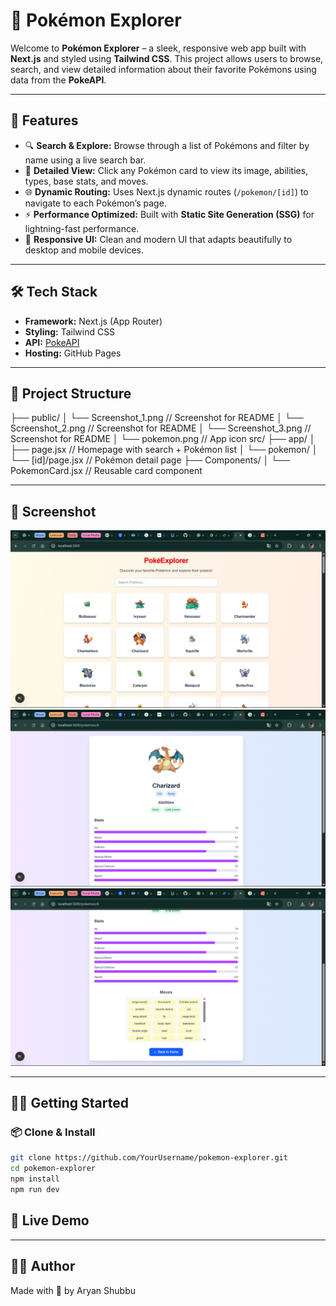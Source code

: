 # 🧭 Pokémon Explorer

Welcome to **Pokémon Explorer** – a sleek, responsive web app built with **Next.js** and styled using **Tailwind CSS**. This project allows users to browse, search, and view detailed information about their favorite Pokémons using data from the **PokeAPI**.

---

## 🚀 Features

- 🔍 **Search & Explore:** Browse through a list of Pokémons and filter by name using a live search bar.
- 📄 **Detailed View:** Click any Pokémon card to view its image, abilities, types, base stats, and moves.
- 🌐 **Dynamic Routing:** Uses Next.js dynamic routes (`/pokemon/[id]`) to navigate to each Pokémon’s page.
- ⚡ **Performance Optimized:** Built with **Static Site Generation (SSG)** for lightning-fast performance.
- 💅 **Responsive UI:** Clean and modern UI that adapts beautifully to desktop and mobile devices.

---

## 🛠️ Tech Stack

- **Framework:** Next.js (App Router)
- **Styling:** Tailwind CSS
- **API:** [PokeAPI](https://pokeapi.co)
- **Hosting:** GitHub Pages

---

## 📁 Project Structure

├── public/
│   └── Screenshot_1.png         // Screenshot for README
│   └── Screenshot_2.png         // Screenshot for README
│   └── Screenshot_3.png         // Screenshot for README
│   └── pokemon.png              // App icon
src/
├── app/
│   ├── page.jsx               // Homepage with search + Pokémon list
│   └── pokemon/
│       └── [id]/page.jsx      // Pokémon detail page
├── Components/
│   └── PokemonCard.jsx        // Reusable card component

---

## 📸 Screenshot

![Pokemon Explorer HomePage Screenshot](./public/Screenshot_1.png)
![Pokemon Explorer PokemonCard Screenshot](./public/Screenshot_2.png)
![Pokemon Explorer PokemonCard Detail Screenshot](./public/Screenshot_3.png)

---

## 🧑‍💻 Getting Started

### 📦 Clone & Install

```bash
git clone https://github.com/YourUsername/pokemon-explorer.git
cd pokemon-explorer
npm install
npm run dev
```

## 🔗 Live Demo



---

## 👨‍🎓 Author
Made with 💙 by Aryan Shubbu



